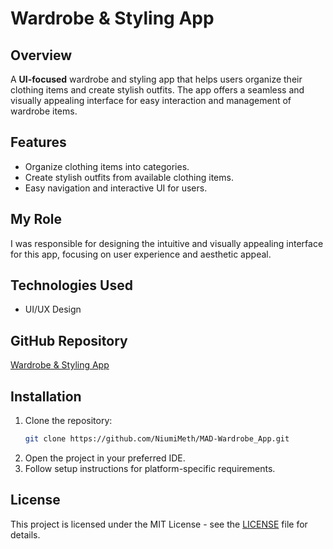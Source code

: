 # Wardrobe & Styling App

## Overview
A **UI-focused** wardrobe and styling app that helps users organize their clothing items and create stylish outfits. The app offers a seamless and visually appealing interface for easy interaction and management of wardrobe items.

## Features
- Organize clothing items into categories.
- Create stylish outfits from available clothing items.
- Easy navigation and interactive UI for users.

## My Role
I was responsible for designing the intuitive and visually appealing interface for this app, focusing on user experience and aesthetic appeal.

## Technologies Used
- UI/UX Design

## GitHub Repository
[Wardrobe & Styling App](https://github.com/NiumiMeth/MAD-Wardrobe.git)

## Installation
1. Clone the repository:
    ```bash
    git clone https://github.com/NiumiMeth/MAD-Wardrobe_App.git
    ```
2. Open the project in your preferred IDE.
3. Follow setup instructions for platform-specific requirements.

## License
This project is licensed under the MIT License - see the [LICENSE](LICENSE) file for details.
